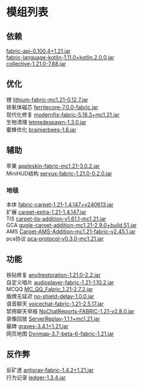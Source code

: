 # 模组列表

## 依赖

[fabric-api-0.100.4+1.21.jar](https://www.mcmod.cn/class/3124.html)  
[fabric-language-kotlin-1.11.0+kotlin.2.0.0.jar](https://www.mcmod.cn/class/2126.html)  
[collective-1.21.0-7.68.jar](https://www.mcmod.cn/class/2652.html)  

## 优化

锂 [lithium-fabric-mc1.21-0.12.7.jar](https://www.mcmod.cn/class/2292.html)  
铁氧体磁芯 [ferritecore-7.0.0-fabric.jar](https://www.mcmod.cn/class/3888.html)  
现代化修复 [modernfix-fabric-5.18.3+mc1.21.jar](https://www.mcmod.cn/class/8714.html)  
生物清理 [letmedespawn-1.3.0.jar](https://www.mcmod.cn/class/7415.html)  
蜜蜂优化 [brainierbees-1.6.jar](https://modrinth.com/mod/brainier-bees)  

## 辅助

苹果 [appleskin-fabric-mc1.21-3.0.2.jar](https://www.mcmod.cn/class/744.html)  
MiniHUD结构 [servux-fabric-1.21.0-0.2.0.jar](https://www.mcmod.cn/class/5219.html)  

### 地毯

本体 [fabric-carpet-1.21-1.4.147+v240613.jar](https://www.mcmod.cn/class/2361.html)  
扩展 [carpet-extra-1.21-1.4.147.jar](https://www.mcmod.cn/class/3325.html)  
TIS [carpet-tis-addition-v1.61.1-mc1.21.jar](https://www.mcmod.cn/class/5664.html)  
GCA [gugle-carpet-addition-mc1.21-2.9.0+build.51.jar](https://www.mcmod.cn/class/7305.html)  
AMS [Carpet-AMS-Addition-mc1.21-fabric-v2.45.1.jar](https://www.mcmod.cn/class/8937.html)  
pca协议 [pca-protocol-v0.3.0-mc1.21.jar](https://github.com/Fallen-Breath/pca-protocol)  

## 功能

铁砧修复 [anvilrestoration-1.21.0-2.2.jar](https://www.mcmod.cn/class/5346.html)  
自定义唱片 [audioplayer-fabric-1.21-1.10.2.jar](https://www.mcmod.cn/class/9364.html)  
MCQQ [MC_QQ_Fabric_1.21-2.7.2.jar](https://github.com/17TheWord/MC_QQ_Fabric)  
盾牌无延迟 [no-shield-delay-1.0.0.jar](https://www.mcmod.cn/class/15275.html)  
语音聊天 [voicechat-fabric-1.21-2.5.17.jar](https://www.mcmod.cn/class/3693.html)  
禁用聊天举报 [NoChatReports-FABRIC-1.21-v2.8.0.jar](https://www.mcmod.cn/class/6756.html)  
录像回放 [ServerReplay-1.1.1+mc1.21.jar](https://www.mcmod.cn/class/13949.html)  
墓碑 [graves-3.4.1+1.21.jar](https://www.mcmod.cn/class/5082.html)  
网页地图 [Dynmap-3.7-beta-6-fabric-1.21.jar](https://www.mcmod.cn/class/5796.html)  

## 反作弊

反矿透 [antixray-fabric-1.4.2+1.21.jar](https://www.mcmod.cn/class/10718.html)  
行为记录 [ledger-1.3.4.jar](https://www.mcmod.cn/class/5389.html)  
